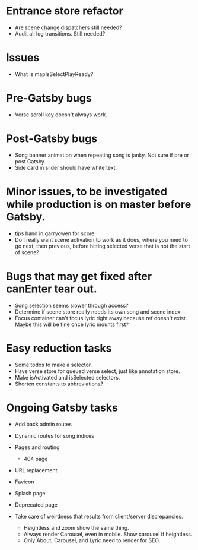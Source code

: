 # Entrance store refactor
* Are scene change dispatchers still needed?
* Audit all log transitions. Still needed?

# Issues
* What is mapIsSelectPlayReady?

# Pre-Gatsby bugs
* Verse scroll key doesn't always work.

# Post-Gatsby bugs
* Song banner animation when repeating song is janky. Not sure if pre or post Gatsby.
* Side card in slider should have white text.

# Minor issues, to be investigated while production is on master before Gatsby.
* tips hand in garryowen for score
* Do I really want scene activation to work as it does, where you need to go next, then previous, before hitting selected verse that is not the start of scene?

# Bugs that may get fixed after canEnter tear out.
* Song selection seems slower through access?
* Determine if scene store really needs its own song and scene index.
* Focus container can't focus lyric right away because ref doesn't exist. Maybe this will be fine once lyric mounts first?

# Easy reduction tasks
* Some todos to make a selector.
* Have verse store for queued verse select, just like annotation store.
* Make isActivated and isSelected selectors.
* Shorten constants to abbreviations?

# Ongoing Gatsby tasks
* Add back admin routes
* Dynamic routes for song indices
* Pages and routing
    * 404 page
* URL replacement

* Favicon
* Splash page
* Deprecated page
* Take care of weirdness that results from client/server discrepancies.
    * Heightless and zoom show the same thing.
    * Always render Carousel, even in mobile. Show carousel if heightless.
    * Only About, Carousel, and Lyric need to render for SEO.
